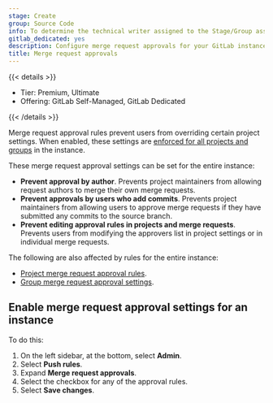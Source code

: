 ```yaml
---
stage: Create
group: Source Code
info: To determine the technical writer assigned to the Stage/Group associated with this page, see https://handbook.gitlab.com/handbook/product/ux/technical-writing/#assignments
gitlab_dedicated: yes
description: Configure merge request approvals for your GitLab instance.
title: Merge request approvals
---
```


{{< details >}}

- Tier: Premium, Ultimate
- Offering: GitLab Self-Managed, GitLab Dedicated

{{< /details >}}

Merge request approval rules prevent users from overriding certain project settings.
When enabled, these settings are 
[enforced for all projects and groups](../user/project/merge_requests/approvals/settings.md#cascade-settings-from-the-instance-or-top-level-group)
in the instance.

These merge request approval settings can be set for the entire instance:

- **Prevent approval by author**. Prevents project maintainers from allowing request authors to
  merge their own merge requests.
- **Prevent approvals by users who add commits**. Prevents project maintainers from allowing users
  to approve merge requests if they have submitted any commits to the source branch.
- **Prevent editing approval rules in projects and merge requests**. Prevents users from modifying
  the approvers list in project settings or in individual merge requests.

The following are also affected by rules for the entire instance:

- [Project merge request approval rules](../user/project/merge_requests/approvals/_index.md).
- [Group merge request approval settings](../user/group/manage.md#group-merge-request-approval-settings).

## Enable merge request approval settings for an instance

To do this:

1. On the left sidebar, at the bottom, select **Admin**.
1. Select **Push rules**.
1. Expand **Merge request approvals**.
1. Select the checkbox for any of the approval rules.
1. Select **Save changes**.
